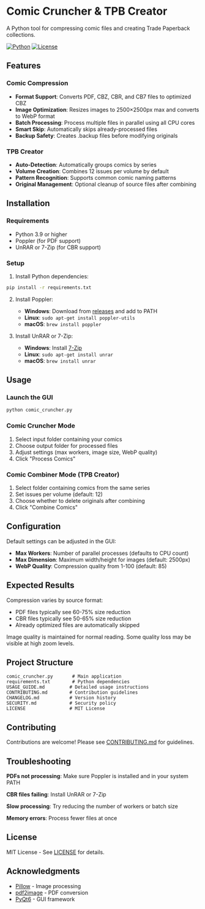# Comic Cruncher & TPB Creator

A Python tool for compressing comic files and creating Trade Paperback collections.

[![Python](https://img.shields.io/badge/Python-3.9+-3776AB?style=flat-square&logo=python)](https://python.org)
[![License](https://img.shields.io/badge/License-MIT-blue?style=flat-square)](LICENSE)

## Features

### Comic Compression
- **Format Support**: Converts PDF, CBZ, CBR, and CB7 files to optimized CBZ
- **Image Optimization**: Resizes images to 2500×2500px max and converts to WebP format
- **Batch Processing**: Process multiple files in parallel using all CPU cores
- **Smart Skip**: Automatically skips already-processed files
- **Backup Safety**: Creates .backup files before modifying originals

### TPB Creator
- **Auto-Detection**: Automatically groups comics by series
- **Volume Creation**: Combines 12 issues per volume by default
- **Pattern Recognition**: Supports common comic naming patterns
- **Original Management**: Optional cleanup of source files after combining

## Installation

### Requirements
- Python 3.9 or higher
- Poppler (for PDF support)
- UnRAR or 7-Zip (for CBR support)

### Setup

1. Install Python dependencies:
```bash
pip install -r requirements.txt
```

2. Install Poppler:
   - **Windows**: Download from [releases](https://github.com/oschwartz10612/poppler-windows/releases) and add to PATH
   - **Linux**: `sudo apt-get install poppler-utils`
   - **macOS**: `brew install poppler`

3. Install UnRAR or 7-Zip:
   - **Windows**: Install [7-Zip](https://www.7-zip.org/)
   - **Linux**: `sudo apt-get install unrar`
   - **macOS**: `brew install unrar`

## Usage

### Launch the GUI
```bash
python comic_cruncher.py
```

### Comic Cruncher Mode
1. Select input folder containing your comics
2. Choose output folder for processed files
3. Adjust settings (max workers, image size, WebP quality)
4. Click "Process Comics"

### Comic Combiner Mode (TPB Creator)
1. Select folder containing comics from the same series
2. Set issues per volume (default: 12)
3. Choose whether to delete originals after combining
4. Click "Combine Comics"

## Configuration

Default settings can be adjusted in the GUI:
- **Max Workers**: Number of parallel processes (defaults to CPU count)
- **Max Dimension**: Maximum width/height for images (default: 2500px)
- **WebP Quality**: Compression quality from 1-100 (default: 85)

## Expected Results

Compression varies by source format:
- PDF files typically see 60-75% size reduction
- CBR files typically see 50-65% size reduction
- Already optimized files are automatically skipped

Image quality is maintained for normal reading. Some quality loss may be visible at high zoom levels.

## Project Structure

```
comic_cruncher.py       # Main application
requirements.txt        # Python dependencies
USAGE_GUIDE.md         # Detailed usage instructions
CONTRIBUTING.md        # Contribution guidelines
CHANGELOG.md           # Version history
SECURITY.md            # Security policy
LICENSE                # MIT License
```

## Contributing

Contributions are welcome! Please see [CONTRIBUTING.md](CONTRIBUTING.md) for guidelines.

## Troubleshooting

**PDFs not processing**: Make sure Poppler is installed and in your system PATH

**CBR files failing**: Install UnRAR or 7-Zip

**Slow processing**: Try reducing the number of workers or batch size

**Memory errors**: Process fewer files at once

## License

MIT License - See [LICENSE](LICENSE) for details.

## Acknowledgments

- [Pillow](https://python-pillow.org/) - Image processing
- [pdf2image](https://github.com/Belval/pdf2image) - PDF conversion
- [PyQt6](https://www.riverbankcomputing.com/software/pyqt/) - GUI framework
